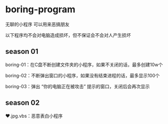 # boring-program
无聊的小程序 可以用来恶搞朋友

以下程序均不会对电脑造成损坏，但不保证会不会对人产生损坏



## season 01

boring-01：在C盘不断创建文件夹的小程序，如果不关闭的话，最多创建10w个

boring-02：不断弹出窗口的小程序，如果没有结束进程的话，最多显示100个

boring-03：弹出 “你的电脑正在被攻击” 提示的窗口，关闭后会再次显示



## season 02

❤.jpg.vbs：恶意表白小程序

